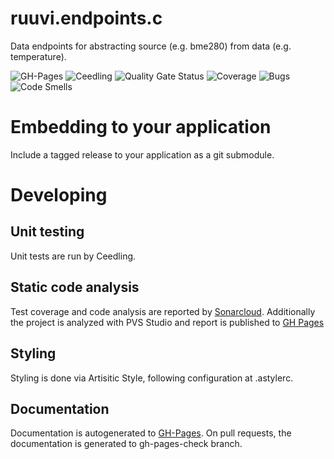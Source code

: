 # ruuvi.endpoints.c
Data endpoints for abstracting source (e.g. bme280) from data (e.g. temperature).

![GH-Pages](https://github.com/ruuvi/ruuvi.endpoints.c/workflows/GH-Pages/badge.svg)
![Ceedling](https://github.com/ruuvi/ruuvi.endpoints.c/workflows/Ceedling/badge.svg)
![Quality Gate Status](https://sonarcloud.io/api/project_badges/measure?project=ruuvi.endpoints.c&metric=alert_status)
![Coverage](https://sonarcloud.io/api/project_badges/measure?project=ruuvi.endpoints.c&metric=coverage)
![Bugs](https://sonarcloud.io/api/project_badges/measure?project=ruuvi.endpoints.c&metric=bugs)
![Code Smells](https://sonarcloud.io/api/project_badges/measure?project=ruuvi.endpoints.c&metric=code_smells)

# Embedding to your application
Include a tagged release to your application as a git submodule. 

# Developing
## Unit testing
Unit tests are run by Ceedling.

## Static code analysis
Test coverage and code analysis are reported by [Sonarcloud](https://sonarcloud.io/dashboard?id=ruuvi.endpoints.c). Additionally the project is analyzed with PVS Studio and report is published to [GH Pages](https://ruuvi.github.io/ruuvi.endpoints.c/fullhtml)

## Styling
Styling is done via Artisitic Style, following configuration at .astylerc. 

## Documentation
Documentation is autogenerated to [GH-Pages](https://ruuvi.github.io/ruuvi.endpoints.c/).
On pull requests, the documentation is generated to gh-pages-check branch.

